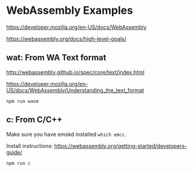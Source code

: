 # WebAssembly Examples

https://developer.mozilla.org/en-US/docs/WebAssembly

https://webassembly.org/docs/high-level-goals/


## wat: From WA Text format
http://webassembly.github.io/spec/core/text/index.html

https://developer.mozilla.org/en-US/docs/WebAssembly/Understanding_the_text_format

```
npm run wasm
```

## c: From C/C++

Make sure you have emskd installed `which emcc`. 

Install instructions:
https://webassembly.org/getting-started/developers-guide/

```
npm run c
```

